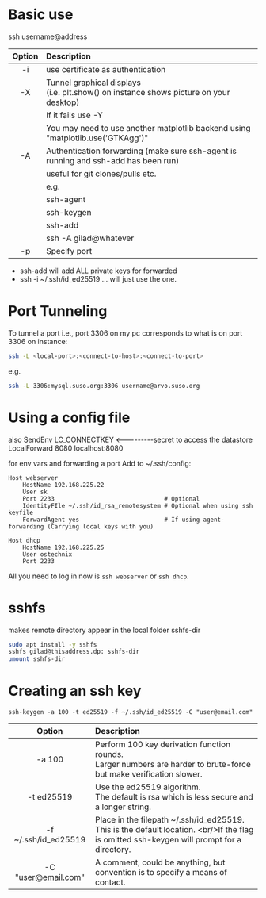 # Basic use
ssh username@address

|   Option   | Description                                                                         |
|:----------:|:------------------------------------------------------------------------------------|
| -i <fname> | use certificate as authentication                                                   |
|     -X     | Tunnel graphical displays<br/>(i.e. plt.show() on instance shows picture on your desktop)                         |
|            | If it fails use -Y                                                                  |
|            | You may need to use another matplotlib backend using "matplotlib.use('GTKAgg')"     |
|     -A     | Authentication forwarding (make sure ssh-agent is running and ssh-add has been run) |
|            | useful for git clones/pulls etc.                                                    |
|            | e.g.                                                                                |
|            | ssh-agent                                                                           |
|            | ssh-keygen                                                                          |
|            | ssh-add                                                                             |
|            | ssh -A gilad@whatever                                                               |
|     -p     | Specify port                                                                        |

- ssh-add will add ALL private keys for forwarded
- ssh -i ~/.ssh/id_ed25519 ... will just use the one.

# Port Tunneling
To tunnel a port i.e., port 3306 on my pc corresponds to what is on port 3306 on instance:
```bash
ssh -L <local-port>:<connect-to-host>:<connect-to-port>
```
e.g. 
```bash 
ssh -L 3306:mysql.suso.org:3306 username@arvo.suso.org
```

# Using a config file

also   SendEnv LC_CONNECTKEY       <---------secret to access the datastore
	  LocalForward 8080 localhost:8080

for env vars and forwarding a port
Add to ~/.ssh/config:
```
Host webserver
    HostName 192.168.225.22
    User sk
    Port 2233                               # Optional
    IdentityFIle ~/.ssh/id_rsa_remotesystem # Optional when using ssh keyfile
    ForwardAgent yes                        # If using agent-forwarding (Carrying local keys with you)

Host dhcp
    HostName 192.168.225.25
    User ostechnix
    Port 2233
```
All you need to log in now is `ssh webserver` or `ssh dhcp`.

# sshfs
makes remote directory appear in the local folder sshfs-dir
```bash
sudo apt install -y sshfs
sshfs gilad@thisaddress.dp: sshfs-dir
umount sshfs-dir
```

# Creating an ssh key
```ssh-keygen -a 100 -t ed25519 -f ~/.ssh/id_ed25519 -C "user@email.com"```

|          Option          | Description                                                                                                                                     |
|:------------------------:|:------------------------------------------------------------------------------------------------------------------------------------------------|
|         -a  100          | Perform 100 key derivation function rounds.<br/>Larger numbers are harder to brute-force but make verification slower.                          |
|        -t ed25519        | Use the ed25519 algorithm.<br/>The default is rsa which is less secure and a longer string.                                                     |
| -f     ~/.ssh/id_ed25519 | Place in the filepath ~/.ssh/id_ed25519.<br/>This is the default location. \<br/>If the flag is omitted ssh-keygen will prompt for a directory. |
| -C     "user@email.com"  | A comment, could be anything, but convention is to specify a means of contact.                                                                  |